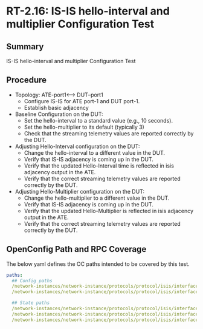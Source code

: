 # RT-2.16: IS-IS hello-interval and multiplier Configuration Test

## Summary

IS-IS hello-interval and multiplier Configuration Test

## Procedure

* Topology: ATE-port1<—> DUT–port1
    * Configure IS-IS for ATE port-1 and DUT port-1. 
    * Establish basic adjacency
* Baseline Configuration on the DUT:
    * Set the hello-interval to a standard value (e.g., 10 seconds).
    * Set the hello-multiplier to its default (typically 3) 
    * Check that the streaming telemetry values are reported correctly by the DUT.
* Adjusting Hello-Interval configuration on the DUT:
    * Change the hello-interval to a different value in the DUT.
    * Verify that IS-IS adjacency is coming up in the DUT.
    * Verify that the updated Hello-Interval time is reflected in isis adjacency output in the ATE.
    * Verify that the correct streaming telemetry values are reported correctly by the DUT.
* Adjusting Hello-Multiplier configuration on the DUT:
    * Change the hello-multiplier to a different value in the DUT.
    * Verify that IS-IS adjacency is coming up in the DUT.
    * Verify that the updated Hello-Multiplier is reflected in isis adjacency output in the ATE.
    * Verify that the correct streaming telemetry values are reported correctly by the DUT.

## OpenConfig Path and RPC Coverage

The below yaml defines the OC paths intended to be covered by this test.

```yaml
paths:
  ## Config paths
  /network-instances/network-instance/protocols/protocol/isis/interfaces/interface/levels/level/timers/config/hello-interval
  /network-instances/network-instance/protocols/protocol/isis/interfaces/interface/levels/level/timers/config/hello-multiplier

  ## State paths
  /network-instances/network-instance/protocols/protocol/isis/interfaces/interface/levels/level/timers/state/hello-interval
  /network-instances/network-instance/protocols/protocol/isis/interfaces/interface/levels/level/timers/state/hello-multiplier
  /network-instances/network-instance/protocols/protocol/isis/interfaces/interface/levels/level/adjacencies/adjacency/state/adjacency-state
```
